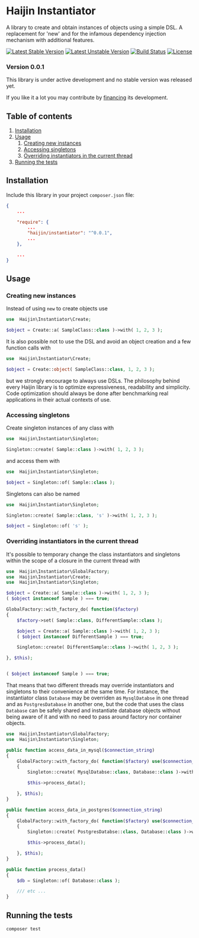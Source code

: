 # Haijin Instantiator

A library to create and obtain instances of objects using a simple DSL. A replacement for 'new' and for the infamous dependency injection mechanism with additional features.

[![Latest Stable Version](https://poser.pugx.org/haijin/instantiator/version)](https://packagist.org/packages/haijin/instantiator)
[![Latest Unstable Version](https://poser.pugx.org/haijin/instantiator/v/unstable)](https://packagist.org/packages/haijin/instantiator)
[![Build Status](https://travis-ci.com/haijin-development/php-instantiator.svg?branch=v0.0.2)](https://travis-ci.com/haijin-development/php-instantiator)
[![License](https://poser.pugx.org/haijin/instantiator/license)](https://packagist.org/packages/haijin/instantiator)

### Version 0.0.1

This library is under active development and no stable version was released yet.

If you like it a lot you may contribute by [financing](https://github.com/haijin-development/support-haijin-development) its development.

## Table of contents

1. [Installation](#c-1)
2. [Usage](#c-2)
    1. [Creating new instances](#c-2-1)
    3. [Accessing singletons](#c-2-2)
    4. [Overriding instantiators in the current thread](#c-2-3)
3. [Running the tests](#c-3)

<a name="c-1"></a>
## Installation

Include this library in your project `composer.json` file:

```json
{
    ...

    "require": {
        ...
        "haijin/instantiator": "^0.0.1",
        ...
    },

    ...
}
```

<a name="c-2"></a>
## Usage

<a name="c-2-1"></a>
### Creating new instances

Instead of using `new` to create objects use

```php
use  Haijin\Instantiator\Create;

$object = Create::a( SampleClass::class )->with( 1, 2, 3 );
```

It is also possible not to use the DSL and avoid an object creation and a few function calls with

```php
use  Haijin\Instantiator\Create;

$object = Create::object( SampleClass::class, 1, 2, 3 );
```

but we strongly encourage to always use DSLs. The philosophy behind every Haijin library is to optimize expressiveness, readability and simplicity. Code optimization should always be done after benchmarking real applications in their actual contexts of use.

<a name="c-2-2"></a>
### Accessing singletons

Create singleton instances of any class with

```php
use  Haijin\Instantiator\Singleton;

Singleton::create( Sample::class )->with( 1, 2, 3 );
```

and access them with

```php
use  Haijin\Instantiator\Singleton;

$object = Singleton::of( Sample::class );
```

Singletons can also be named

```php
use  Haijin\Instantiator\Singleton;

Singleton::create( Sample::class, 's' )->with( 1, 2, 3 );

$object = Singleton::of( 's' );
```

<a name="c-2-3"></a>
### Overriding instantiators in the current thread

It's possible to temporary change the class instantiators and singletons within the scope of a closure in the current thread with

```php
use  Haijin\Instantiator\GlobalFactory;
use  Haijin\Instantiator\Create;
use  Haijin\Instantiator\Singleton;

$object = Create::a( Sample::class )->with( 1, 2, 3 );
( $object instanceof Sample ) === true;

GlobalFactory::with_factory_do( function($factory) 
{
    $factory->set( Sample::class, DifferentSample::class );

    $object = Create::a( Sample::class )->with( 1, 2, 3 );
    ( $object instanceof DifferentSample ) === true;

    Singleton::create( DifferentSample::class )->with( 1, 2, 3 );

}, $this);


( $object instanceof Sample ) === true;
```

That means that two different threads may override instantiators and singletons to their convenience at the same time. For instance, the instantiator class `Database` may be overriden as `MysqlDatabse` in one thread and as `PostgresDatabase` in another one, but the code that uses the class `Database` can be safely shared and instantiate database objects without being aware of it and with no need to pass around factory nor container objects.

```php
use  Haijin\Instantiator\GlobalFactory;
use  Haijin\Instantiator\Singleton;

public function access_data_in_mysql($connection_string)
{
    GlobalFactory::with_factory_do( function($factory) use($connection_string)
    {
        Singleton::create( MysqlDatabse::class, Database::class )->with( $connection_string );

        $this->process_data();

    }, $this);    
}

public function access_data_in_postgres($connection_string)
{
    GlobalFactory::with_factory_do( function($factory) use($connection_string)
    {
        Singleton::create( PostgresDatabse::class, Database::class )->with( $connection_string );

        $this->process_data();

    }, $this);    
}

public function process_data()
{
    $db = Singleton::of( Database::class );

    /// etc ...
}
```

<a name="c-3"></a>
## Running the tests

```
composer test
```